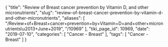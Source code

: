 {
    "title": "Review of Breast cancer prevention by Vitamin D, and other micronutrients",
    "slug": "review-of-breast-cancer-prevention-by-vitamin-d-and-other-micronutrients",
    "aliases": [
        "/Review+of+Breast+cancer+prevention+by+Vitamin+D+and+other+micronutrients\u2013+June+2019",
        "/10969"
    ],
    "tiki_page_id": 10969,
    "date": "2019-07-10",
    "categories": [
        "Cancer - Breast"
    ],
    "tags": [
        "Cancer - Breast"
    ]
}